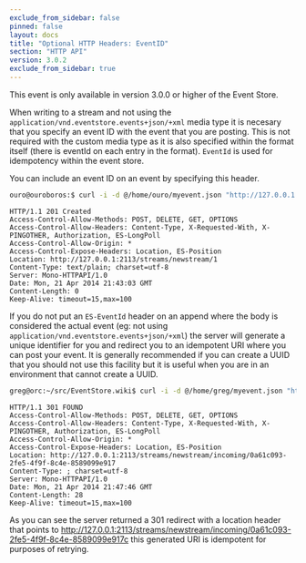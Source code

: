 ```yaml
---
exclude_from_sidebar: false
pinned: false
layout: docs
title: "Optional HTTP Headers: EventID"
section: "HTTP API"
version: 3.0.2
exclude_from_sidebar: true
---
```


<span class="note">
This event is only available in version 3.0.0 or higher of the Event Store.
</span>

When writing to a stream and not using the `application/vnd.eventstore.events+json/+xml` media type it is necesary that you specify an event ID with the event that you are posting. This is not required with the custom media type as it is also specified within the format itself (there is eventId on each entry in the format). `EventId` is used for idempotency within the event store.

You can include an event ID on an event by specifying this header.

```bash
ouro@ouroboros:$ curl -i -d @/home/ouro/myevent.json "http://127.0.0.1:2113/streams/newstream" -H "Content-Type:application/json" -H "ES-EventType: SomeEvent" -H "ES-EventId: C322E299-CB73-4B47-97C5-5054F920746E"
```

```http
HTTP/1.1 201 Created
Access-Control-Allow-Methods: POST, DELETE, GET, OPTIONS
Access-Control-Allow-Headers: Content-Type, X-Requested-With, X-PINGOTHER, Authorization, ES-LongPoll
Access-Control-Allow-Origin: *
Access-Control-Expose-Headers: Location, ES-Position
Location: http://127.0.0.1:2113/streams/newstream/1
Content-Type: text/plain; charset=utf-8
Server: Mono-HTTPAPI/1.0
Date: Mon, 21 Apr 2014 21:43:03 GMT
Content-Length: 0
Keep-Alive: timeout=15,max=100
```

If you do not put an `ES-EventId` header on an append where the body is considered the actual event (eg: not using `application/vnd.eventstore.events+json/+xml`) the server will generate a unique identifier for you and redirect you to an idempotent URI where you can post your event. It is generally recommended if you can create a UUID that you should not use this facility but it is useful when you are in an environment that cannot create a UUID.

```bash
greg@orc:~/src/EventStore.wiki$ curl -i -d @/home/greg/myevent.json "http://127.0.0.1:2113/streams/newstream" -H "Content-Type:application/json" -H "ES-EventType: SomeEvent"
```

```http
HTTP/1.1 301 FOUND
Access-Control-Allow-Methods: POST, DELETE, GET, OPTIONS
Access-Control-Allow-Headers: Content-Type, X-Requested-With, X-PINGOTHER, Authorization, ES-LongPoll
Access-Control-Allow-Origin: *
Access-Control-Expose-Headers: Location, ES-Position
Location: http://127.0.0.1:2113/streams/newstream/incoming/0a61c093-2fe5-4f9f-8c4e-8589099e917
Content-Type: ; charset=utf-8
Server: Mono-HTTPAPI/1.0
Date: Mon, 21 Apr 2014 21:47:46 GMT
Content-Length: 28
Keep-Alive: timeout=15,max=100
```

As you can see the server returned a 301 redirect with a location header that points to http://127.0.0.1:2113/streams/newstream/incoming/0a61c093-2fe5-4f9f-8c4e-8589099e917c this generated URI is idempotent for purposes of retrying.